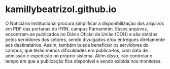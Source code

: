 # kamillybeatrizol.github.io
O Noticiário Institucional procura simplificar a disponibilização dos arquivos em PDF das portarias do IFRN, campus Parnamirim. Esses arquivos, encontram-se publicados no Diário Oficial da União (DOU) e são obtidos pelos servidores dos setores, sendo divulgados e/ou entregues diretamente aos destinatários. Assim, também busca beneficiar os servidores do campus, que terão menos dificuldades em publica-los, com data de admissão e expedição no próprio sistema. Além disso, irão controlar o tempo em que a publicação fica disponível e sendo exibida nos monitores.
